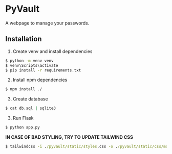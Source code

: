 # PyVault

A webpage to manage your passwords.

## Installation

1. Create venv and install dependencies

```cmd
$ python -m venv venv
$ venv\Scripts\activate
$ pip install -r requirements.txt
```

2. Install npm dependencies

```cmd
$ npm install ./
```

3. Create database

```cmd
$ cat db.sql | sqlite3
```

3. Run Flask

```cmd
$ python app.py
```

**IN CASE OF BAD STYLING, TRY TO UPDATE TAILWIND CSS**

```cmd
$ tailwindcss -i ./pyvault/static/styles.css -o ./pyvault/static/css/main.css
```
